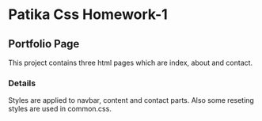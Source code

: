 # Patika Css Homework-1

## Portfolio Page

This project contains three html pages which are index, about and contact.

### Details

Styles are applied to navbar, content and contact parts. Also some reseting styles are used in common.css.

